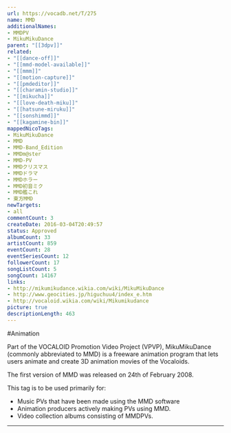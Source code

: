 ```yaml
---
url: https://vocadb.net/T/275
name: MMD
additionalNames: 
- MMDPV
- MikuMikuDance
parent: "[[3dpv]]"
related:
- "[[dance-off]]"
- "[[mmd-model-available]]"
- "[[mmm]]"
- "[[motion-capture]]"
- "[[pmdeditor]]"
- "[[charamin-studio]]"
- "[[mikucha]]"
- "[[love-death-miku]]"
- "[[hatsune-miruku]]"
- "[[sonshimmd]]"
- "[[kagamine-bin]]"
mappedNicoTags:
- MikuMikuDance
- MMD
- MMD-Band_Edition
- MMDm@ster
- MMD-PV
- MMDクリスマス
- MMDドラマ
- MMDホラー
- MMD初音ミク
- MMD艦これ
- 東方MMD
newTargets:
- all
commentCount: 3
createDate: 2016-03-04T20:49:57
status: Approved
albumCount: 33
artistCount: 859
eventCount: 28
eventSeriesCount: 12
followerCount: 17
songListCount: 5
songCount: 14167
links: 
- http://mikumikudance.wikia.com/wiki/MikuMikuDance
- http://www.geocities.jp/higuchuu4/index_e.htm
- http://vocaloid.wikia.com/wiki/Mikumikudance
picture: true
descriptionLength: 463
---
```


#Animation

Part of the VOCALOID Promotion Video Project (VPVP),  MikuMikuDance (commonly abbreviated to MMD) is a freeware animation program that lets users animate and create 3D animation movies of the Vocaloids.

The first version of MMD was released on 24th of February 2008.

This tag is to be used primarily for:

* Music PVs that have been made using the MMD software
* Animation producers actively making PVs using MMD.
* Video collection albums consisting of MMDPVs.

---

